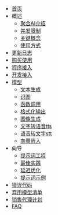 <!-- docs/_sidebar.md -->
* [首页](/ "聚合AI文档")
* 概述
    * [聚合AI介绍](cn/Overview/About "聚合AI介绍")
    * [并发限制]()
    * [关键概念]()
    * [使用方式]()
* [更新日志](cn/ChangeLog.md)
* [购买使用]()
* [程序接入]()
* [开发接入]()
* [模型]()
    * [文本生成]()
    * [识图]()
    * [函数调用]()
    * [格式化输出]()
    * [图像生成]()
    * [文字转语音tts]()
    * [语音转文字stt]()
    * [向量嵌入]()
* 向导
	* [提示词工程]()
	* [最佳实践]()
	* [延迟优化]()
	* [提示词示例]()
* [错误代码]()
* [弃用模型清单]()
* [销售代理计划]()
* [FAQ]()

